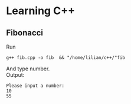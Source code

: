# Learning C++

## Fibonacci
Run
```
g++ fib.cpp -o fib  && "/home/lilian/c++/"fib
```
And type number. \
Output:
```
Please input a number: 
10
55
```